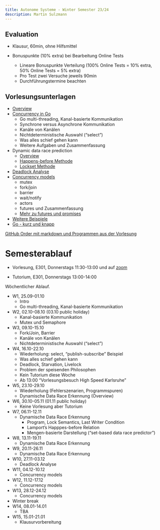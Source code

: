 ```yaml
---
title: Autonome Systeme - Winter Semester 23/24
description: Martin Sulzmann
---
```




## Evaluation

-   Klausur, 60min, ohne Hilfsmittel

-   Bonuspunkte (10% extra) bei Bearbeitung Online Tests

    -   Lineare Bonuspunkte Verteilung (100% Online Tests = 10% extra,
        50% Online Tests = 5% extra)
    -   Pro Test zwei Versuche jeweils 90min
    -   Durchführungstermine beachten

## Vorlesungsunterlagen

-   [Overview](./overview.html)
-   [Concurrency in Go](./lec-concurrency-go.html)
    -   Go multi-threading, Kanal-basierte Kommunikation
    -   Synchrone versus Asynchrone Kommunikation
    -   Kanäle von Kanälen
    -   Nichtdeterministische Auswahl (“select”)
    -   Was alles schief gehen kann
    -   Weitere Aufgaben und Zusammenfassung
-   Dynamic data race prediction
    -   [Overview](./lec-data-race-overview.html)
    -   [Happens-before Methode](./lec-hb-vc.html)
    -   [Lockset Methode](./lec-lockset.html)
-   [Deadlock Analyse](./lec-deadlock.html)
-   [Concurrency models](./lec-concurrency-models.html)
    -   mutex
    -   fork/join
    -   barrier
    -   wait/notify
    -   actors
    -   futures und Zusammenfassung
    -   [Mehr zu futures und promises](./lec-futures.html)
-   [Weitere Beispiele](./weitereBeispiele.html)
-   [Go - kurz und knapp](./lec-go-compact.html)

[GitHub Order mit markdown und Programmen aus der
Vorlesung](https://github.com/sulzmann/AutonomeSysteme/tree/master/WiSe23-24)

# Semesterablauf

-   Vorlesung, E301, Donnerstags 11:30-13:00 und auf
    [zoom](https://h-ka-de.zoom-x.de/j/4837536496?pwd=dnlrTmVhWXlYOTFNMEhnYVNtRTJwZz09)

-   Tutorium, E301, Donnerstags 13:00-14:00

Wöchentlicher Ablauf.

-   W1, 25.09-01.10
    -   Intro
    -   Go multi-threading, Kanal-basierte Kommunikation
-   W2, 02.10-08.10 (03.10 public holiday)
    -   Kanal-basierte Kommunikation
    -   Mutex und Semaphore
-   W3, 09.10-15.10
    -   Fork/Join, Barrier
    -   Kanäle von Kanälen
    -   Nichtdeterministische Auswahl (“select”)
-   W4, 16.10-22.10
    -   Wiederholung: select, “publish-subscribe” Beispiel
    -   Was alles schief gehen kann
    -   Deadlock, Starvation, Livelock
    -   Problem der speisenden Philosophen
    -   Kein Tutorium diese Woche
    -   Ab 13:00 “Vorlesungsbesuch High Speed Karlsruhe”
-   W5, 23.10-29.10
    -   Wiederholung (Fehlerszenarien, Programmspuren)
    -   Dynamische Data Race Erkennung (Overview)
-   W6, 30.10-05.11 (01.11 public holiday)
    -   Keine Vorlesung aber Tutorium
-   W7, 06.11-12.11
    -   Dynamische Data Race Erkennung
        -   Program, Lock Semantics, Last Writer Condition
        -   Lamport’s Happpes-before Relation
        -   Mengen-basierte Darstellung (“set-based data race
            predictor”)
-   W8, 13.11-19.11
    -   Dynamische Data Race Erkennung
-   W9, 20.11-26.11
    -   Dynamische Data Race Erkennung
-   W10, 27.11-03.12
    -   Deadlock Analyse
-   W11, 04.12-10.12
    -   Concurrency models
-   W12, 11.12-17.12
    -   Concurrency models
-   W13, 28.12-24.12
    -   Concurrency models
-   Winter break
-   W14, 08.01-14.01
    -   TBA
-   W15, 15.01-21.01
    -   Klausurvorbereitung
